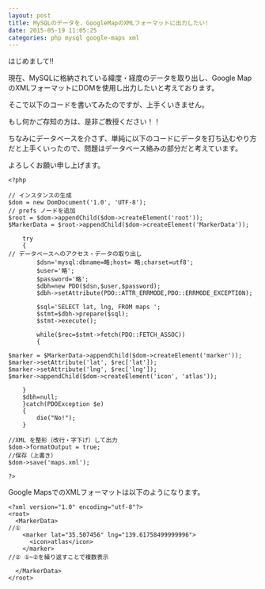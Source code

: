 ```yaml
---
layout: post
title: MySQLのデータを、GoogleMapのXMLフォーマットに出力したい!
date: 2015-05-19 11:05:25
categories: php mysql google-maps xml
---
```

<p>はじめまして!! </p>

<p>現在、MySQLに格納されている緯度・経度のデータを取り出し、Google MapのXMLフォーマットにDOMを使用し出力したいと考えております。 </p>

<p>そこで以下のコードを書いてみたのですが、上手くいきません。 </p>

<p>もし何かご存知の方は、是非ご教授ください！！ </p>

<p>ちなみにデータベースを介さず、単純に以下のコードにデータを打ち込むやり方だと上手くいったので、問題はデータベース絡みの部分だと考えています。 </p>

<p>よろしくお願い申し上げます。 </p>

<pre><code>&lt;?php

// インスタンスの生成
$dom = new DomDocument('1.0', 'UTF-8');
// prefs ノードを追加
$root = $dom-&gt;appendChild($dom-&gt;createElement('root'));
$MarkerData = $root-&gt;appendChild($dom-&gt;createElement('MarkerData'));

    try
    {
// データベースへのアクセス・データの取り出し       
        $dsn='mysql:dbname=略;host= 略;charset=utf8';
        $user='略';
        $password='略';
        $dbh=new PDO($dsn,$user,$password);
        $dbh-&gt;setAttribute(PDO::ATTR_ERRMODE,PDO::ERRMODE_EXCEPTION);

        $sql='SELECT lat, lng, FROM maps ';
        $stmt=$dbh-&gt;prepare($sql);
        $stmt-&gt;execute();

        while($rec=$stmt-&gt;fetch(PDO::FETCH_ASSOC))
        {

$marker = $MarkerData-&gt;appendChild($dom-&gt;createElement('marker'));
$marker-&gt;setAttribute('lat', $rec['lat']);
$marker-&gt;setAttribute('lng', $rec['lng']);
$marker-&gt;appendChild($dom-&gt;createElement('icon', 'atlas'));

    }
    $dbh=null;
    }catch(PDOException $e)
    {
        die("No!");
    }

//XML を整形（改行・字下げ）して出力
$dom-&gt;formatOutput = true;
//保存（上書き）
$dom-&gt;save('maps.xml');

?&gt;
</code></pre>

<p>Google MapsでのXMLフォーマットは以下のようになります。 </p>

<pre><code>&lt;?xml version="1.0" encoding="utf-8"?&gt;
&lt;root&gt;
  &lt;MarkerData&gt;
//①
    &lt;marker lat="35.507456" lng="139.61758499999996"&gt;
      &lt;icon&gt;atlas&lt;/icon&gt;
    &lt;/marker&gt;
//② ①~②を繰り返すことで複数表示

  &lt;/MarkerData&gt;
&lt;/root&gt;
</code></pre>
